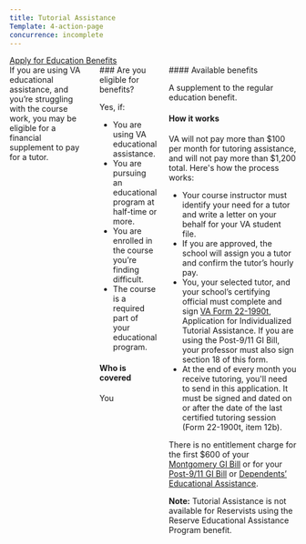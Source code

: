 ```yaml
---
title: Tutorial Assistance
Template: 4-action-page
concurrence: incomplete
---
```


<div class="main" role="main" markdown="0">

<div class="action-bar">
  <div class="row">
    <div class="small-12 columns">
      <a class="usa-button-primary" href="/education/apply-for-education-benefits/">Apply for Education Benefits</a>
    </div>
  </div>
</div>

<div class="section one" markdown="0">
<div class="primary" markdown="0">
<div class="row" markdown="0">
<div class="small-12 columns" markdown="1">
<div markdown="1">
If you are using VA educational assistance, and you’re struggling with the course work, you may be eligible for a financial supplement to pay for a tutor.
</div>
<div class="call-out" markdown="1">
### Are you eligible for benefits?

Yes, if:

- You are using VA educational assistance.
- You are pursuing an educational program at half-time or more.
- You are enrolled in the course you’re finding difficult.
- The course is a required part of your educational program.

#### Who is covered

You
</div>
<div markdown="1">
#### Available benefits

A supplement to the regular education benefit.

#### How it works

VA will not pay more than $100 per month for tutoring assistance, and will not pay more than $1,200 total. Here's how the process works: 

- Your course instructor must identify your need for a tutor and write a letter on your behalf for your VA student file.
- If you are approved, the school will assign you a tutor and confirm the tutor’s hourly pay.
- You, your selected tutor, and your school’s certifying official must complete and sign [VA Form 22-1990t](http://www.vba.va.gov/pubs/forms/vba-22-1990t-are.pdf), Application for Individualized Tutorial Assistance. If you are using the Post-9/11 GI Bill, your professor must also sign section 18 of this form.
- At the end of every month you receive tutoring, you'll need to send in this application. It must be signed and dated on or after the date of the last certified tutoring session (Form 22-1900t, item 12b).

There is no entitlement charge for the first $600 of your [Montgomery GI Bill](/education/gi-bill/) or for your [Post-9/11 GI Bill](/education/gi-bill/post-9-11/) or [Dependents’ Educational Assistance](/education/gi-bill/survivors-dependent-assistance/dependents-education/).

**Note:** Tutorial Assistance is not available for Reservists using the Reserve Educational Assistance Program benefit.
</div>
</div>

</div>
</div>


</div>
